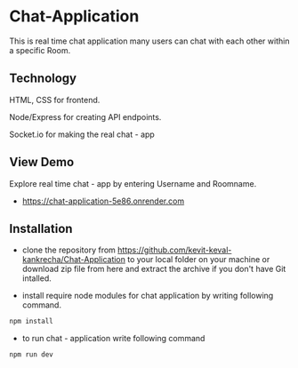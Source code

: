 
# Chat-Application

This is real time chat application many users can chat with each other within a specific Room.


## Technology

HTML, CSS for frontend.

Node/Express for creating API endpoints.

Socket.io for making the real chat - app


## View Demo

Explore real time chat - app by entering Username and Roomname.

- https://chat-application-5e86.onrender.com
## Installation

* clone the repository from https://github.com/kevit-keval-kankrecha/Chat-Application to your local folder on your machine or download zip file from here and extract the archive if you don't have Git intalled.

* install require node modules for chat application by writing following command.

``` javascript
npm install
```

* to run chat - application write following command

```javascript
npm run dev
```
